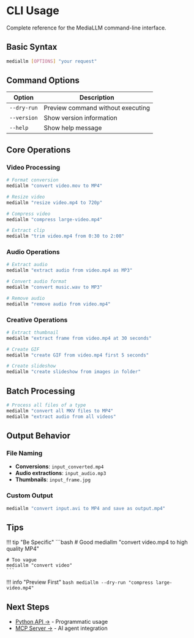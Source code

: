 # CLI Usage

Complete reference for the MediaLLM command-line interface.

## Basic Syntax

```bash
mediallm [OPTIONS] "your request"
```

## Command Options

| Option | Description |
|--------|-------------|
| `--dry-run` | Preview command without executing |
| `--version` | Show version information |
| `--help` | Show help message |

## Core Operations

### Video Processing
```bash
# Format conversion
mediallm "convert video.mov to MP4"

# Resize video
mediallm "resize video.mp4 to 720p"

# Compress video
mediallm "compress large-video.mp4"

# Extract clip
mediallm "trim video.mp4 from 0:30 to 2:00"
```

### Audio Operations
```bash
# Extract audio
mediallm "extract audio from video.mp4 as MP3"

# Convert audio format
mediallm "convert music.wav to MP3"

# Remove audio
mediallm "remove audio from video.mp4"
```

### Creative Operations
```bash
# Extract thumbnail
mediallm "extract frame from video.mp4 at 30 seconds"

# Create GIF
mediallm "create GIF from video.mp4 first 5 seconds"

# Create slideshow
mediallm "create slideshow from images in folder"
```

## Batch Processing

```bash
# Process all files of a type
mediallm "convert all MKV files to MP4"
mediallm "extract audio from all videos"
```

## Output Behavior

### File Naming
- **Conversions**: `input_converted.mp4`
- **Audio extractions**: `input_audio.mp3`  
- **Thumbnails**: `input_frame.jpg`

### Custom Output
```bash
mediallm "convert input.avi to MP4 and save as output.mp4"
```

## Tips

!!! tip "Be Specific"
    ```bash
    # Good
    mediallm "convert video.mp4 to high quality MP4"
    
    # Too vague
    mediallm "convert video"
    ```

!!! info "Preview First"
    ```bash
    mediallm --dry-run "compress large-video.mp4"
    ```

## Next Steps

- [Python API →](python-api.md) - Programmatic usage
- [MCP Server →](mcp-server.md) - AI agent integration